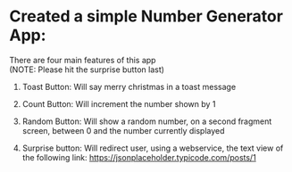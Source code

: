# Created a simple Number Generator App:
There are four main features of this app
<br>
(NOTE: Please hit the surprise button last)
<br>

1. Toast Button: Will say merry christmas in a toast message

2. Count Button: Will increment the number shown by 1

3. Random Button: Will show a random number, on a second fragment screen, between 0 and the number currently displayed

4. Surprise button: Will redirect user, using a webservice, the text view of the following link: https://jsonplaceholder.typicode.com/posts/1


